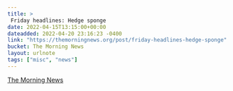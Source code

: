 ```yaml
---
title: > 
 Friday headlines: Hedge sponge
date: 2022-04-15T13:15:00+00:00
dateadded: 2022-04-20 23:16:23 -0400
link: "https://themorningnews.org/post/friday-headlines-hedge-sponge"
bucket: The Morning News
layout: urlnote
tags: ["misc", "news"]
--- 
```


 
  
    
    
    


 <!-- end excerpt --> 
<div class='bucket'><a class='internal-link' href='/buckets/the-morning-news'>The Morning News</a></div> 
